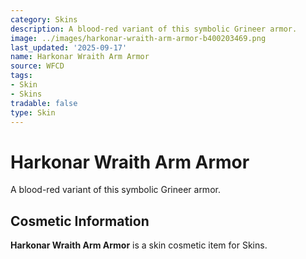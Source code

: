 ```yaml
---
category: Skins
description: A blood-red variant of this symbolic Grineer armor.
image: ../images/harkonar-wraith-arm-armor-b400203469.png
last_updated: '2025-09-17'
name: Harkonar Wraith Arm Armor
source: WFCD
tags:
- Skin
- Skins
tradable: false
type: Skin
---
```


# Harkonar Wraith Arm Armor

A blood-red variant of this symbolic Grineer armor.

## Cosmetic Information

**Harkonar Wraith Arm Armor** is a skin cosmetic item for Skins.

